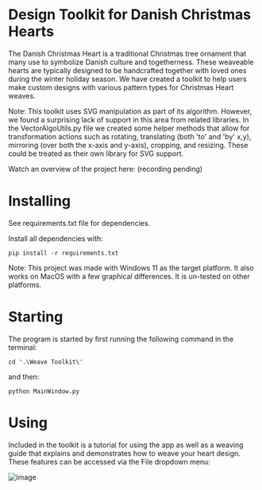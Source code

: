 # Design Toolkit for Danish Christmas Hearts 
The Danish Christmas Heart is a traditional Christmas tree ornament that many use to symbolize Danish culture and togetherness. These weaveable hearts are typically designed to be handcrafted together with loved ones during the winter holiday season. We have created a toolkit to help users make custom designs with various pattern types for Christmas Heart weaves.

Note: This toolkit uses SVG manipulation as part of its algorithm. However, we found a surprising lack of support in this area from related libraries. In the VectorAlgoUtils.py file we created some helper methods that allow for transformation actions such as rotating, translating (both 'to' and 'by' x,y), mirroring (over both the x-axis and y-axis), cropping, and resizing. These could be treated as their own library for SVG support.

Watch an overview of the project here: (recording pending)

# Installing
See requirements.txt file for dependencies.

Install all dependencies with:

`pip install -r requirements.txt`

Note: This project was made with Windows 11 as the target platform. It also works on MacOS with a few graphical differences. It is un-tested on other platforms.

# Starting
The program is started by first running the following command in the terminal:

`cd '.\Weave Toolkit\'`

and then:

`python MainWindow.py`

# Using
Included in the toolkit is a tutorial for using the app as well as a weaving guide that explains and demonstrates how to weave your heart design. These features can be accessed via the File dropdown menu:

![image](https://github.com/user-attachments/assets/6dbd1432-7cf3-43e9-aafb-5f5e080a93d5)
